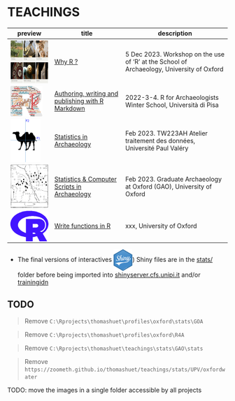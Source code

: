 # TEACHINGS


| preview | title | description |
|----------|----------|----------|
| <img src='https://raw.githubusercontent.com/zoometh/thomashuet/master/img/inst-uni-oxford-research-areas.png' style='height: 100px;vertical-align: middle;'>   | [Why R ?](https://zoometh.github.io/thomashuet/teach/stats/ox/why-r)   | 5 Dec 2023. Workshop on the use of ‘R’ at the School of Archaeology, University of Oxford |
| <img src='https://raw.githubusercontent.com/zoometh/thomashuet/master/teach/www/logo.png' style='height: 70px;vertical-align: middle;'> | [Authoring, writing and publishing with R Markdown](https://github.com/zoometh/thomashuet/tree/main/teach/stats/r4a)  | 2022-3-4. R for Archaeologists Winter School, Università di Pisa |
| <img src='https://raw.githubusercontent.com/zoometh/thomashuet/master/teach/stats/images/stat-fa-camel-2.png' style='height: 100px;vertical-align: middle;'> | [Statistics in Archaeology](https://github.com/zoometh/thomashuet/tree/main/teach/stats/upv#readme)  | Feb 2023. TW223AH Atelier traitement des données, Université Paul Valéry |
| <img src='https://raw.githubusercontent.com/zoometh/thomashuet/master/teach/stats/ox/gao/images/dist-rand-ra-millestone.png' style='height: 100px;vertical-align: middle;'> | [Statistics & Computer Scripts in Archaeology](https://github.com/zoometh/thomashuet/tree/main/teach/stats/upv#readme)  | Feb 2023. Graduate Archaeology at Oxford (GAO), University of Oxford |
| <img src='https://raw.githubusercontent.com/zoometh/thomashuet/master/img/prog-r.png' style='height: 70px;vertical-align: middle;'> | [Write functions in R](https://github.com/zoometh/thomashuet/blob/main/teach/stats/ox/w-func/README.md)  | xxx, University of Oxford |

* The final versions of interactives <img src='https://raw.githubusercontent.com/zoometh/thomashuet/master/img/app-prg-r-pkg-shiny.png' style='height: 50px;vertical-align: middle;'>) Shiny files are in the [stats/](https://github.com/zoometh/thomashuet/tree/main/teach/stats/stats) folder before being imported into [shinyserver.cfs.unipi.it](http://shinyserver.cfs.unipi.it:3838) and/or [trainingidn](https://idn.it.ox.ac.uk/home)


## TODO

> Remove `C:\Rprojects\thomashuet\profiles\oxford\stats\GOA`  

> Remove `C:\Rprojects\thomashuet\profiles\oxford\R4A`  

> Remove `C:\Rprojects\thomashuet\teachings\stats\GAO\stats`  

> Remove `https://zoometh.github.io/thomashuet/teachings/stats/UPV/oxfordwater`

TODO: move the images in a single folder accessible by all projects